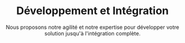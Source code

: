 ---
title: Développement et Intégration
subtitle: Nous proposons notre agilité et notre expertise pour développer votre solution jusqu'à l'intégration complète.
description: Nous avons l'habitude de travailler sur des projets dans leur globalité, des fonctionnalités les plus techniques à la conception de l'interface, du site web. En utilisant la méthode "Agile", nous réalisons différents tests avec vous afin de rendre le produit final le plus efficace et érgonomique.
icon: rocket
category: project
subcategory: steps
---